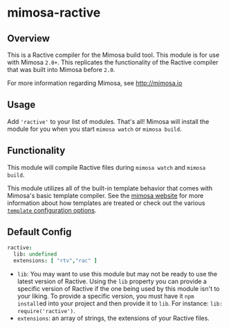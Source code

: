 mimosa-ractive
===========

## Overview

This is a Ractive compiler for the Mimosa build tool. This module is for use with Mimosa `2.0+`.  This replicates the functionality of the Ractive compiler that was built into Mimosa before `2.0`.

For more information regarding Mimosa, see http://mimosa.io

## Usage

Add `'ractive'` to your list of modules.  That's all!  Mimosa will install the module for you when you start `mimosa watch` or `mimosa build`.

## Functionality

This module will compile Ractive files during `mimosa watch` and `mimosa build`.

This module utilizes all of the built-in template behavior that comes with Mimosa's basic template compiler.  See the [mimosa website](http://mimosa.io/compilers.html#mt) for more information about how templates are treated or check out the various [`template` configuration options](http://mimosa.io/configuration.html#templates).

## Default Config

```coffeescript
ractive:
  lib: undefined
  extensions: [ "rtv","rac" ]
```

* `lib`: You may want to use this module but may not be ready to use the latest version of Ractive. Using the `lib` property you can provide a specific version of Ractive if the one being used by this module isn't to your liking. To provide a specific version, you must have it `npm install`ed into your project and then provide it to `lib`. For instance: `lib: require('ractive')`.
* `extensions`: an array of strings, the extensions of your Ractive files.